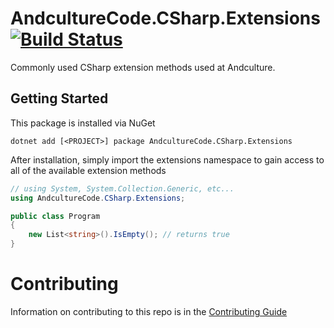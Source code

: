 # AndcultureCode.CSharp.Extensions [![Build Status](https://travis-ci.org/AndcultureCode/AndcultureCode.CSharp.Extensions.svg?branch=master)](https://travis-ci.org/AndcultureCode/AndcultureCode.CSharp.Extensions)
Commonly used CSharp extension methods used at Andculture.

## Getting Started
This package is installed via NuGet
```
dotnet add [<PROJECT>] package AndcultureCode.CSharp.Extensions
```

After installation, simply import the extensions namespace to gain access
to all of the available extension methods
```csharp
// using System, System.Collection.Generic, etc...
using AndcultureCode.CSharp.Extensions;

public class Program
{
    new List<string>().IsEmpty(); // returns true
}
```

Contributing
======

Information on contributing to this repo is in the [Contributing Guide](CONTRIBUTING.md)